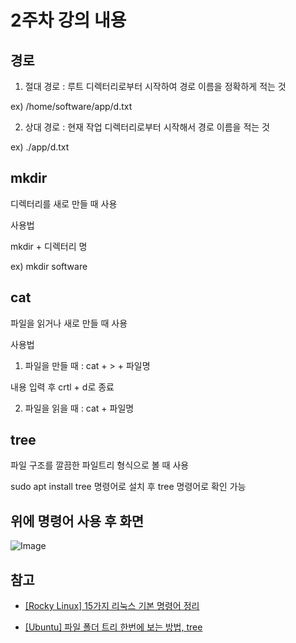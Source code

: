# 2주차 강의 내용

## 경로

1. 절대 경로 : 루트 디렉터리로부터 시작하여 경로 이름을 정확하게 적는 것

ex) /home/software/app/d.txt

2. 상대 경로 : 현재 작업 디렉터리로부터 시작해서 경로 이름을 적는 것

ex) ./app/d.txt

## mkdir

디렉터리를 새로 만들 때 사용

사용법

mkdir + 디렉터리 명

ex) mkdir software

## cat

파일을 읽거나 새로 만들 때 사용

사용법

1. 파일을 만들 때 : cat + > + 파일명

내용 입력 후 crtl + d로 종료

2. 파일을 읽을 때 : cat + 파일명

## tree

파일 구조를 깔끔한 파일트리 형식으로 볼 때 사용

sudo apt install tree 명령어로 설치 후 tree 명령어로 확인 가능

## 위에 명령어 사용 후 화면

![Image](https://github.com/user-attachments/assets/bab89572-c6ba-4d1d-ba3f-b4f1f3536f82)

## 참고

- [[Rocky Linux] 15가지 리눅스 기본 명령어 정리](https://www.hanbit.co.kr/channel/category/category_view.html?cms_code=CMS6390061632)

- [[Ubuntu] 파일 폴더 트리 한번에 보는 방법, tree](https://barrer.tistory.com/74)
